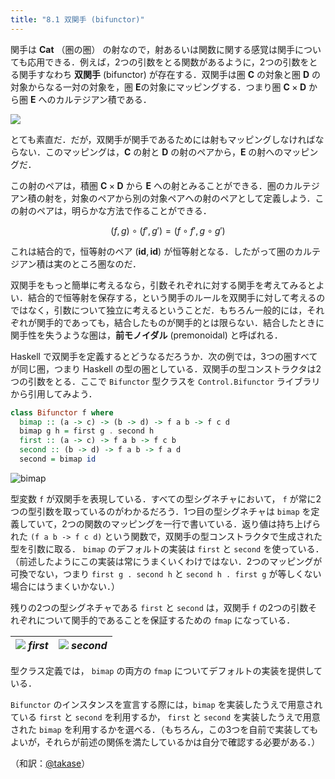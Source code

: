 ```yaml
---
title: "8.1 双関手 (bifunctor)"
---
```


関手は $\mathbf{Cat}$ （圏の圏） の射なので，射あるいは関数に関する感覚は関手についても応用できる．例えば，2つの引数をとる関数があるように，2つの引数をとる関手すなわち **双関手** (bifunctor) が存在する．双関手は圏 $\mathbf{C}$ の対象と圏 $\mathbf{D}$ の対象からなる一対の対象を，圏 $\mathbf{E}$の対象にマッピングする．つまり圏 $\mathbf{C} \times \mathbf{D}$ から圏 $\mathbf{E}$ へのカルテジアン積である．

![](https://storage.googleapis.com/zenn-user-upload/049ca12ed131b9655125c7f6.jpg)

とても素直だ．だが，双関手が関手であるためには射もマッピングしなければならない．このマッピングは，$\mathbf{C}$ の射と $\mathbf{D}$ の射のペアから，$\mathbf{E}$ の射へのマッピングだ．

この射のペアは，積圏 $\mathbf{C} \times \mathbf{D}$ から $\mathbf{E}$ への射とみることができる．圏のカルテジアン積の射を，対象のペアから別の対象ペアへの射のペアとして定義しよう．この射のペアは，明らかな方法で作ることができる．

$$ (f,g) \circ (f',g') = (f \circ f', g \circ g') $$

これは結合的で，恒等射のペア $(\mathbf{id},\mathbf{id})$ が恒等射となる．したがって圏のカルテジアン積は実のところ圏なのだ．

双関手をもっと簡単に考えるなら，引数それぞれに対する関手を考えてみるとよい．結合的で恒等射を保存する，という関手のルールを双関手に対して考えるのではなく，引数について独立に考えるということだ．もちろん一般的には，それぞれが関手的であっても，結合したものが関手的とは限らない．結合したときに関手性を失うような圏は，**前モノイダル** (premonoidal) と呼ばれる．

Haskell で双関手を定義するとどうなるだろうか．次の例では，3つの圏すべてが同じ圏，つまり Haskell の型の圏としている．双関手の型コンストラクタは2つの引数をとる．ここで `Bifunctor` 型クラスを `Control.Bifunctor` ライブラリから引用してみよう．

```haskell
class Bifunctor f where
  bimap :: (a -> c) -> (b -> d) -> f a b -> f c d
  bimap g h = first g . second h
  first :: (a -> c) -> f a b -> f c b
  second :: (b -> d) -> f a b -> f a d
  second = bimap id
```
![bimap](https://storage.googleapis.com/zenn-user-upload/fad0b89fc0cb1211e55167bf.jpg)

型変数 `f` が双関手を表現している．すべての型シグネチャにおいて， `f` が常に2つの型引数を取っているのがわかるだろう．1つ目の型シグネチャは `bimap` を定義していて，2つの関数のマッピングを一行で書いている．返り値は持ち上げられた `(f a b -> f c d)` という関数で，双関手の型コンストラクタで生成された型を引数に取る． `bimap` のデフォルトの実装は `first` と `second` を使っている．（前述したようにこの実装は常にうまくいくわけではない．2つのマッピングが可換でない，つまり `first g . second h` と `second h . first g` が等しくない場合にはうまくいかない．）

残りの2つの型シグネチャである `first` と `second` は，双関手 `f` の2つの引数それぞれについて関手的であることを保証するための `fmap` になっている．

|![](https://storage.googleapis.com/zenn-user-upload/dba4584237bfcf33d13eb830.jpg) *first*| ![](https://storage.googleapis.com/zenn-user-upload/eaf54650d67907ac3ec7fb56.jpg) *second*|
|---|---|




型クラス定義では， `bimap` の両方の `fmap` についてデフォルトの実装を提供している．

`Bifunctor` のインスタンスを宣言する際には，`bimap` を実装したうえで用意されている `first` と `second` を利用するか， `first` と `second` を実装したうえで用意された `bimap` を利用するかを選べる．（もちろん，この3つを自前で実装してもよいが，それらが前述の関係を満たしているかは自分で確認する必要がある．）


（和訳：[@takase](https://zenn.dev/takase)）